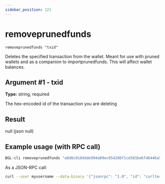 ```yaml
---
sidebar_position: 121
---
```

# removeprunedfunds

`removeprunedfunds "txid"`

Deletes the specified transaction from the wallet. Meant for use with pruned wallets and as a companion to importprunedfunds. This will affect wallet balances.

## Argument #1 - txid

**Type:** string, required

The hex-encoded id of the transaction you are deleting

## Result

null    (json null)

## Example usage (with RPC call)

```sh 
BGL-cli removeprunedfunds "a8d0c0184dde994a09ec054286f1ce581bebf46446a512166eae7628734ea0a5"
```

As a JSON-RPC call:

```sh
curl --user myusername --data-binary '{"jsonrpc": "1.0", "id": "curltest", "method": "removeprunedfunds", "params": ["a8d0c0184dde994a09ec054286f1ce581bebf46446a512166eae7628734ea0a5"]}' -H 'content-type: text/plain;' http://127.0.0.1:8334/
```